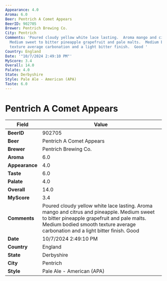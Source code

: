 ```yaml
---
Appearance: 4.0
Aroma: 6.0
Beer: Pentrich A Comet Appears
BeerID: 902705
Brewer: Pentrich Brewing Co.
City: Pentrich
Comments: 'Poured cloudy yellow white lace lasting.  Aroma mango and citrus and pineapple.
  Medium sweet to bitter pineapple grapefruit and pale malts.  Medium bodied smooth
  texture average carbonation and a light bitter finish.  Good '
Country: England
Date: '"10/7/2024 2:49:10 PM"'
MyScore: 3.4
Overall: 14.0
Palate: 4.0
State: Derbyshire
Style: Pale Ale - American (APA)
Taste: 6.0
---
```


# Pentrich A Comet Appears

| Field         | Value |
|---------------|-------|
| **BeerID** | 902705 |
| **Beer** | Pentrich A Comet Appears |
| **Brewer** | Pentrich Brewing Co. |
| **Aroma** | 6.0 |
| **Appearance** | 4.0 |
| **Taste** | 6.0 |
| **Palate** | 4.0 |
| **Overall** | 14.0 |
| **MyScore** | 3.4 |
| **Comments** | Poured cloudy yellow white lace lasting.  Aroma mango and citrus and pineapple. Medium sweet to bitter pineapple grapefruit and pale malts.  Medium bodied smooth texture average carbonation and a light bitter finish.  Good  |
| **Date** | 10/7/2024 2:49:10 PM |
| **Country** | England |
| **State** | Derbyshire |
| **City** | Pentrich |
| **Style** | Pale Ale - American (APA) |
